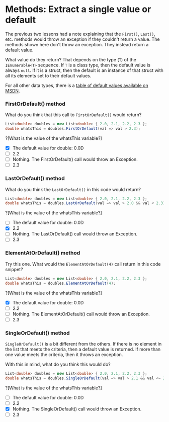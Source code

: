 [//]: # (GENERATED FILE -- DO NOT EDIT)
# Methods: Extract a single value or default

The previous two lessons had a note explaining that the `First()`, `Last()`, etc. methods would throw an exception if they couldn't return a value. The methods shown here don't throw an exception. They instead return a default value.

What value do they return? That depends on the type (`T`) of the `IEnumerable<T>` sequence. If `T` is a class type, then the default value is always `null`. If it is a struct, then the default is an instance of that struct with all its elements set to their default values.

For all other data types, there is a [table of default values available on MSDN](https://msdn.microsoft.com/en-us/library/83fhsxwc.aspx).

### FirstOrDefault() method
What do you think that this call to `FirstOrDefault()` would return?

```csharp
List<double> doubles = new List<double> { 2.0, 2.1, 2.2, 2.3 };
double whatsThis = doubles.FirstOrDefault(val => val > 2.3);
```

?[What is the value of the whatsThis variable?]
 - [x] The default value for double: 0.0D
 - [ ] 2.2
 - [ ] Nothing. The FirstOrDefault() call would throw an Exception.
 - [ ] 2.3

### LastOrDefault() method
What do you think the `LastOrDefault()` in this code would return?

```csharp
List<double> doubles = new List<double> { 2.0, 2.1, 2.2, 2.3 };
double whatsThis = doubles.LastOrDefault(val => val > 2.0 && val < 2.3);
```

?[What is the value of the whatsThis variable?]
 - [ ] The default value for double: 0.0D
 - [x] 2.2
 - [ ] Nothing. The LastOrDefault() call would throw an Exception.
 - [ ] 2.3

### ElementAtOrDefault() method
Try this one. What would the `ElementAtOrDefault(4)` call return in this code snippet?

```csharp
List<double> doubles = new List<double> { 2.0, 2.1, 2.2, 2.3 };
double whatsThis = doubles.ElementAtOrDefault(4);
```

?[What is the value of the whatsThis variable?]
 - [x] The default value for double: 0.0D
 - [ ] 2.2
 - [ ] Nothing. The ElementAtOrDefault() call would throw an Exception.
 - [ ] 2.3

### SingleOrDefault() method
`SingleOrDefault()` is a bit different from the others. If there is no element in the list that meets the criteria, then a default value is returned. If more than one value meets the criteria, then it throws an exception.

With this in mind, what do you think this would do?

```csharp
List<double> doubles = new List<double> { 2.0, 2.1, 2.2, 2.3 };
double whatsThis = doubles.SingleOrDefault(val => val > 2.1 && val <= 2.3);
```

?[What is the value of the whatsThis variable?]
 - [ ] The default value for double: 0.0D
 - [ ] 2.2
 - [x] Nothing. The SingleOrDefault() call would throw an Exception.
 - [ ] 2.3